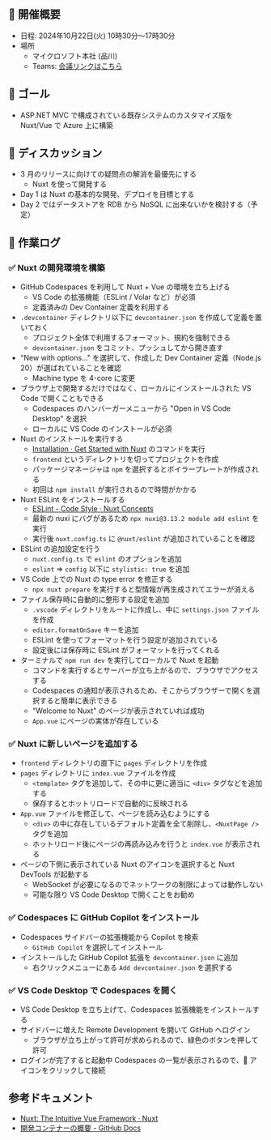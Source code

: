 ## 🚀 開催概要

- 日程: 2024年10月22日(火) 10時30分～17時30分
- 場所
  - マイクロソフト本社 (品川)
  - Teams: [会議リンクはこちら](https://teams.microsoft.com/l/meetup-join/19%3ameeting_NjAzMjFiYzctMTk5ZS00ZWZmLWJjYzEtOWU2ZWE0NzEzODRj%40thread.v2/0?context=%7b%22Tid%22%3a%2272f988bf-86f1-41af-91ab-2d7cd011db47%22%2c%22Oid%22%3a%2267f64f6a-9fe9-4603-bbfa-ce3ad1558762%22%7d)

## 🎯️ ゴール

- ASP.NET MVC で構成されている既存システムのカスタマイズ版を Nuxt/Vue で Azure 上に構築

## 💭 ディスカッション

- 3 月のリリースに向けての疑問点の解消を最優先にする
  - Nuxt を使って開発する
- Day 1 は Nuxt の基本的な開発、デプロイを目標とする
- Day 2 ではデータストアを RDB から NoSQL に出来ないかを検討する（予定）

## 🔖 作業ログ

### ✅ Nuxt の開発環境を構築

- GitHub Codespaces を利用して Nuxt + Vue の環境を立ち上げる
  - VS Code の拡張機能（ESLint / Volar など）が必須
  - 定義済みの Dev Container 定義を利用する
- `.devcontainer` ディレクトリ以下に `devcontainer.json` を作成して定義を置いておく
  - プロジェクト全体で利用するフォーマット、規約を強制できる
  - `devcontainer.json` をコミット、プッシュしてから開き直す
- "New with options..." を選択して、作成した Dev Container 定義（Node.js 20）が選ばれていることを確認
  - Machine type を 4-core に変更
- ブラウザ上で開発するだけではなく、ローカルにインストールされた VS Code で開くこともできる
  - Codespaces のハンバーガーメニューから "Open in VS Code Desktop" を選択
  - ローカルに VS Code のインストールが必須
- Nuxt のインストールを実行する
  - [Installation · Get Started with Nuxt](https://nuxt.com/docs/getting-started/installation) のコマンドを実行
  - `frontend` というディレクトリを切ってプロジェクトを作成
  - パッケージマネージャは `npm` を選択するとボイラープレートが作成される
  - 初回は `npm install` が実行されるので時間がかかる
- Nuxt ESLint をインストールする
  - [ESLint - Code Style · Nuxt Concepts](https://nuxt.com/docs/guide/concepts/code-style#eslint)
  - 最新の nuxi にバグがあるため `npx nuxi@3.13.2 module add eslint` を実行
  - 実行後 `nuxt.config.ts` に `@nuxt/eslint` が追加されていることを確認
- ESLint の追加設定を行う
  - `nuxt.config.ts` で `eslint` のオプションを追加
  - `eslint` => `config` 以下に `stylistic: true` を追加
- VS Code 上での Nuxt の type error を修正する
  - `npx nuxt prepare` を実行すると型情報が再生成されてエラーが消える
- ファイル保存時に自動的に整形する設定を追加
  - `.vscode` ディレクトリをルートに作成し、中に `settings.json` ファイルを作成
  - `editor.formatOnSave` キーを追加
  - ESLint を使ってフォーマットを行う設定が追加されている
  - 設定後には保存時に ESLint がフォーマットを行ってくれる
- ターミナルで `npm run dev` を実行してローカルで Nuxt を起動
  - コマンドを実行するとサーバーが立ち上がるので、ブラウザでアクセスする
  - Codespaces の通知が表示されるため、そこからブラウザーで開くを選択すると簡単に表示できる
  - "Welcome to Nuxt" のページが表示されていれば成功
  - `App.vue` にページの実体が存在している

### ✅ Nuxt に新しいページを追加する

- `frontend` ディレクトリの直下に `pages` ディレクトリを作成
- `pages` ディレクトリに `index.vue` ファイルを作成
  - `<template>` タグを追加して、その中に更に適当に `<div>` タグなどを追加する
  - 保存するとホットリロードで自動的に反映される
- `App.vue` ファイルを修正して、ページを読み込むようにする
  - `<div>` の中に存在しているデフォルト定義を全て削除し、`<NuxtPage />` タグを追加
  - ホットリロード後にページの再読み込みを行うと `index.vue` が表示される
- ページの下側に表示されている Nuxt のアイコンを選択すると Nuxt DevTools が起動する
  - WebSocket が必要になるのでネットワークの制限によっては動作しない
  - 可能な限り VS Code Desktop で開くことをお勧め

### ✅ Codespaces に GitHub Copilot をインストール

- Codespaces サイドバーの拡張機能から Copilot を検索
  - `GitHub Copilot` を選択してインストール
- インストールした GitHub Copilot 拡張を `devcontainer.json` に追加
  - 右クリックメニューにある `Add devcontainer.json` を選択する

### ✅ VS Code Desktop で Codespaces を開く

- VS Code Desktop を立ち上げて、Codespaces 拡張機能をインストールする
- サイドバーに増えた Remote Development を開いて GitHub へログイン
  - ブラウザが立ち上がって許可が求められるので、緑色のボタンを押して許可
- ログインが完了すると起動中 Codespaces の一覧が表示されるので、🔌 アイコンをクリックして接続

## 参考ドキュメント

- [Nuxt: The Intuitive Vue Framework · Nuxt](https://nuxt.com/)
- [開発コンテナーの概要 - GitHub Docs](https://docs.github.com/ja/codespaces/setting-up-your-project-for-codespaces/adding-a-dev-container-configuration/introduction-to-dev-containers)